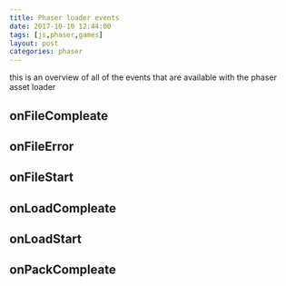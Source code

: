 ```yaml
---
title: Phaser loader events
date: 2017-10-10 12:44:00
tags: [js,phaser,games]
layout: post
categories: phaser
---
```


this is an overview of all of the events that are available with the phaser asset loader

<!-- more -->

## onFileCompleate

## onFileError

## onFileStart

## onLoadCompleate

## onLoadStart

## onPackCompleate

## 